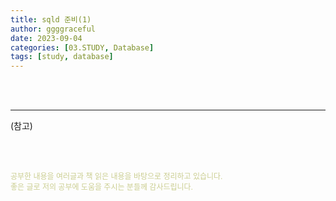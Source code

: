 ```yaml
---
title: sqld 준비(1)
author: ggggraceful
date: 2023-09-04
categories: [03.STUDY, Database]
tags: [study, database]
---
```


<br/>
<br/>








---

(참고)

<br/>
<br/>

<span style="font-size: 12px; color:  #cbce91"> 공부한 내용을 여러글과 책 읽은 내용을 바탕으로 정리하고 있습니다.</span>  
<span style="font-size: 12px; color:  #cbce91"> 좋은 글로 저의 공부에 도움을 주시는 분들께 감사드립니다. </span>

